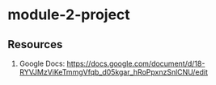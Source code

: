 # module-2-project

## Resources

1. Google Docs: https://docs.google.com/document/d/18-RYVJMzViKeTmmgVfqb_d05kgar_hRoPpxnzSnlCNU/edit
